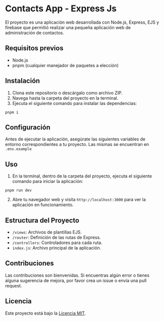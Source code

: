 # Contacts App - Express Js

El proyecto es una aplicación web desarrollada con Node.js, Express, EJS y firebase que permitió realizar una pequeña aplicación web de administración de contactos.

## Requisitos previos

- Node.js
- pnpm (cualquier manejador de paquetes a elección)

## Instalación

1. Clona este repositorio o descárgalo como archivo ZIP.
2. Navega hasta la carpeta del proyecto en la terminal.
3. Ejecuta el siguiente comando para instalar las dependencias:

`pnpm i`

## Configuración

Antes de ejecutar la aplicación, asegúrate las siguientes variables de entorno correspondientes a tu proyecto. Las mismas se encuentran en `.env.example`

## Uso

1. En la terminal, dentro de la carpeta del proyecto, ejecuta el siguiente comando para iniciar la aplicación:

`pnpm run dev`

2. Abre tu navegador web y visita `http://localhost:3000` para ver la aplicación en funcionamiento.

## Estructura del Proyecto

- `/views`: Archivos de plantillas EJS.
- `/router`: Definición de las rutas de Express.
- `/controllers`: Controladores para cada ruta.
- `index.js`: Archivo principal de la aplicación.

## Contribuciones

Las contribuciones son bienvenidas. Si encuentras algún error o tienes alguna sugerencia de mejora, por favor crea un issue o envía una pull request.

## Licencia

Este proyecto está bajo la [Licencia MIT](https://opensource.org/licenses/MIT).
